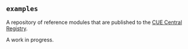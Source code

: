 ## `examples`

A repository of reference modules that are published to the [CUE Central
Registry](https://registry.cue.works/).

A work in progress.
